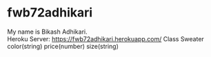 # fwb72adhikari
My name is Bikash Adhikari.
<br>
Heroku Server: https://fwb72adhikari.herokuapp.com/
Class Sweater
color(string) price(number) size(string)
